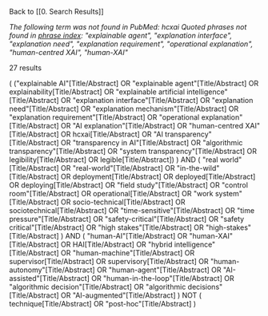 Back to [[0. Search Results]]

*The following term was not found in PubMed: hcxai*
*Quoted phrases not found in [phrase index](https://pubmed.ncbi.nlm.nih.gov/help/#phrase-index): "explainable agent", "explanation interface", "explanation need", "explanation requirement", "operational explanation", "human-centred XAI", "human-XAI"*

27 results


(
  ("explainable AI"[Title/Abstract] OR "explainable agent"[Title/Abstract] OR explainability[Title/Abstract] OR 
   "explainable artificial intelligence"[Title/Abstract] OR "explanation interface"[Title/Abstract] OR 
   "explanation need"[Title/Abstract] OR "explanation mechanism"[Title/Abstract] OR 
   "explanation requirement"[Title/Abstract] OR "operational explanation"[Title/Abstract] OR 
   "AI explanation"[Title/Abstract] OR "human-centred XAI"[Title/Abstract] OR hcxai[Title/Abstract] OR 
   "AI transparency"[Title/Abstract] OR "transparency in AI"[Title/Abstract] OR 
   "algorithmic transparency"[Title/Abstract] OR "system transparency"[Title/Abstract] OR 
   legibility[Title/Abstract] OR legible[Title/Abstract])
)
AND
(
  "real world"[Title/Abstract] OR "real-world"[Title/Abstract] OR "in-the-wild"[Title/Abstract] OR 
  deployment[Title/Abstract] OR deployed[Title/Abstract] OR deploying[Title/Abstract] OR 
  "field study"[Title/Abstract] OR "control room"[Title/Abstract] OR operational[Title/Abstract] OR 
  "work system"[Title/Abstract] OR socio-technical[Title/Abstract] OR sociotechnical[Title/Abstract] OR 
  "time-sensitive"[Title/Abstract] OR "time pressure"[Title/Abstract] OR "safety-critical"[Title/Abstract] OR 
  "safety critical"[Title/Abstract] OR "high stakes"[Title/Abstract] OR "high-stakes"[Title/Abstract]
)
AND
(
  "human-AI"[Title/Abstract] OR "human-XAI"[Title/Abstract] OR HAI[Title/Abstract] OR 
  "hybrid intelligence"[Title/Abstract] OR "human-machine"[Title/Abstract] OR supervisor[Title/Abstract] OR 
  supervisory[Title/Abstract] OR "human-autonomy"[Title/Abstract] OR "human-agent"[Title/Abstract] OR 
  "AI-assisted"[Title/Abstract] OR "human-in-the-loop"[Title/Abstract] OR 
  "algorithmic decision"[Title/Abstract] OR "algorithmic decisions"[Title/Abstract] OR 
  "AI-augmented"[Title/Abstract]
)
NOT
(
  technique[Title/Abstract] OR "post-hoc"[Title/Abstract]
)